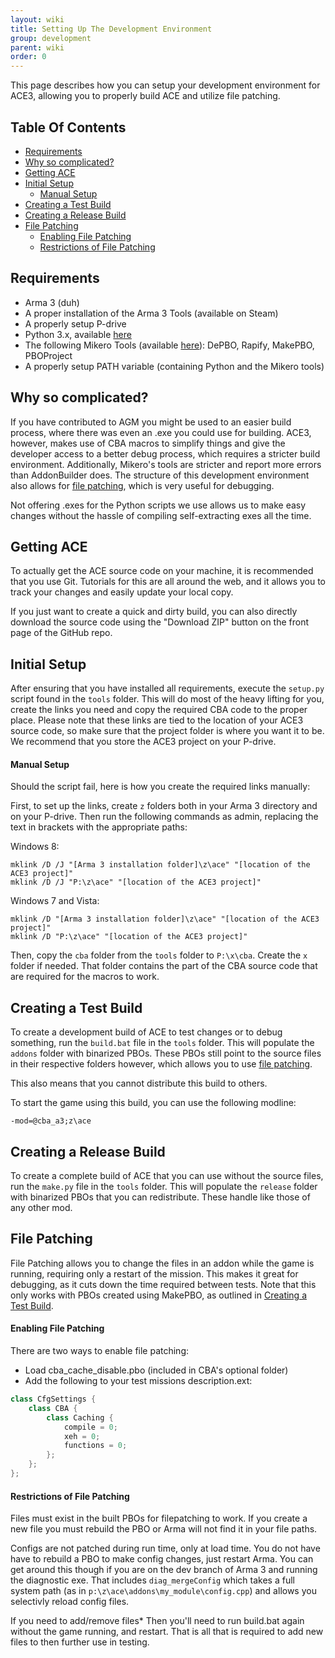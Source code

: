 ```yaml
---
layout: wiki
title: Setting Up The Development Environment
group: development
parent: wiki
order: 0
---
```


This page describes how you can setup your development environment for ACE3, allowing you to properly build ACE and utilize file patching.


## Table Of Contents
- [Requirements](#requirements)
- [Why so complicated?](#why-so-complicated)
- [Getting ACE](#getting-ace)
- [Initial Setup](#initial-setup)
  - [Manual Setup](#manual-setup)
- [Creating a Test Build](#creating-a-test-build)
- [Creating a Release Build](#creating-a-release-build)
- [File Patching](#file-patching)
  - [Enabling File Patching](#enabling-file-patching)
  - [Restrictions of File Patching](#restrictions-of-file-patching)


## Requirements

- Arma 3 (duh)
- A proper installation of the Arma 3 Tools (available on Steam)
- A properly setup P-drive
- Python 3.x, available [here](http://www.python.org)
- The following Mikero Tools (available [here](https://dev.withsix.com/projects/mikero-pbodll/files)): DePBO, Rapify, MakePBO, PBOProject
- A properly setup PATH variable (containing Python and the Mikero tools)


## Why so complicated?

If you have contributed to AGM you might be used to an easier build process, where there was even an .exe you could use for building. ACE3, however, makes use of CBA macros to simplify things and give the developer access to a better debug process, which requires a stricter build environment. Additionally, Mikero's tools are stricter and report more errors than AddonBuilder does. The structure of this development environment also allows for [file patching](#file-patching), which is very useful for debugging.

Not offering .exes for the Python scripts we use allows us to make easy changes without the hassle of compiling self-extracting exes all the time.


## Getting ACE

To actually get the ACE source code on your machine, it is recommended that you use Git. Tutorials for this are all around the web, and it allows you to track your changes and easily update your local copy.

If you just want to create a quick and dirty build, you can also directly download the source code using the "Download ZIP" button on the front page of the GitHub repo.


## Initial Setup

After ensuring that you have installed all requirements, execute the `setup.py` script found in the `tools` folder. This will do most of the heavy lifting for you, create the links you need and copy the required CBA code to the proper place. Please note that these links are tied to the location of your ACE3 source code, so make sure that the project folder is where you want it to be. We recommend that you store the ACE3 project on your P-drive.

#### Manual Setup

Should the script fail, here is how you create the required links manually:

First, to set up the links, create `z` folders both in your Arma 3 directory and on your P-drive. Then run the following commands as admin, replacing the text in brackets with the appropriate paths:

Windows 8:

```
mklink /D /J "[Arma 3 installation folder]\z\ace" "[location of the ACE3 project]"
mklink /D /J "P:\z\ace" "[location of the ACE3 project]"
```

Windows 7 and Vista:

```
mklink /D "[Arma 3 installation folder]\z\ace" "[location of the ACE3 project]"
mklink /D "P:\z\ace" "[location of the ACE3 project]"
```

Then, copy the `cba` folder from the `tools` folder to `P:\x\cba`. Create the `x` folder if needed. That folder contains the part of the CBA source code that are required for the macros to work.


## Creating a Test Build

To create a development build of ACE to test changes or to debug something, run the `build.bat` file in the `tools` folder. This will populate the `addons` folder with binarized PBOs. These PBOs still point to the source files in their respective folders however, which allows you to use [file patching](#file-patching).

This also means that you cannot distribute this build to others.

To start the game using this build, you can use the following modline:

```
-mod=@cba_a3;z\ace
```


## Creating a Release Build

To create a complete build of ACE that you can use without the source files, run the `make.py` file in the `tools` folder. This will populate the `release` folder with binarized PBOs that you can redistribute. These handle like those of any other mod.


## File Patching

File Patching allows you to change the files in an addon while the game is running, requiring only a restart of the mission. This makes it great for debugging, as it cuts down the time required between tests. Note that this only works with PBOs created using MakePBO, as outlined in [Creating a Test Build](#creating-a-test-build).

#### Enabling File Patching

There are two ways to enable file patching:
- Load cba_cache_disable.pbo (included in CBA's optional folder)
- Add the following to your test missions description.ext:

```c++
class CfgSettings {
    class CBA {
        class Caching {
            compile = 0;
            xeh = 0;
            functions = 0;
        };
    };
};
```

#### Restrictions of File Patching

Files must exist in the built PBOs for filepatching to work. If you create a new file you must rebuild the PBO or Arma will not find it in your file paths.

Configs are not patched during run time, only at load time. You do not have have to rebuild a PBO to make config changes, just restart Arma. You can get around this though if you are on the dev branch of Arma 3 and running the diagnostic exe. That includes `diag_mergeConfig` which takes a full system path (as in `p:\z\ace\addons\my_module\config.cpp`) and allows you selectivly reload config files.

If you need to add/remove files* Then you'll need to run build.bat again without the game running, and restart. That is all that is required to add new files to then further use in testing.
